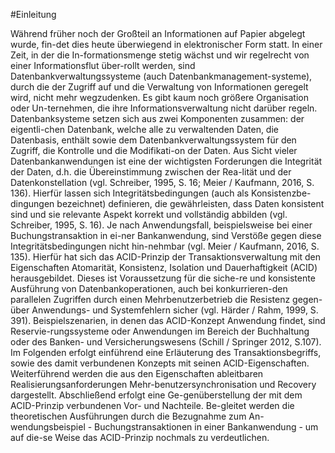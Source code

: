 #Einleitung

Während früher noch der Großteil an Informationen auf Papier abgelegt wurde, fin-det dies heute überwiegend in elektronischer Form statt. In einer Zeit, in der die In-formationsmenge stetig wächst und wir regelrecht von einer Informationsflut über-rollt werden, sind Datenbankverwaltungssysteme (auch Datenbankmanagement-systeme), durch die der Zugriff auf und die Verwaltung von Informationen geregelt wird, nicht mehr wegzudenken. Es gibt kaum noch größere Organisation oder Un-ternehmen, die ihre Informationsverwaltung nicht darüber regeln. 
Datenbanksysteme setzen sich aus zwei Komponenten zusammen: der eigentli-chen Datenbank, welche alle zu verwaltenden Daten, die Datenbasis, enthält sowie dem Datenbankverwaltungssystem für den Zugriff, die Kontrolle und die Modifikati-on der Daten. Aus Sicht vieler Datenbankanwendungen ist eine der wichtigsten Forderungen die Integrität der Daten, d.h. die Übereinstimmung zwischen der Rea-lität und der Datenkonstellation (vgl. Schreiber, 1995, S. 16; Meier / Kaufmann, 2016, S. 136). Hierfür lassen sich Integritätsbedingungen (auch als Konsistenzbe-dingungen bezeichnet) definieren, die gewährleisten, dass Daten konsistent sind und sie relevante Aspekt korrekt und vollständig abbilden (vgl. Schreiber, 1995, S. 16). Je nach Anwendungsfall, beispielsweise bei einer Buchungstransaktion in ei-ner Bankanwendung, sind Verstöße gegen diese Integritätsbedingungen nicht hin-nehmbar (vgl. Meier / Kaufmann, 2016, S. 135). Hierfür hat sich das ACID-Prinzip der Transaktionsverwaltung mit den Eigenschaften Atomarität, Konsistenz, Isolation und Dauerhaftigkeit (ACID) herausgebildet. Dieses ist Voraussetzung für die siche-re und konsistente Ausführung von Datenbankoperationen, auch bei konkurrieren-den parallelen Zugriffen durch einen Mehrbenutzerbetrieb die Resistenz gegen-über Anwendungs- und Systemfehlern sicher (vgl. Härder / Rahm, 1999, S. 391). Beispielszenarien, in denen das ACID-Konzept Anwendung findet, sind Reservie-rungssysteme oder Anwendungen im Bereich der Buchhaltung oder des Banken- und Versicherungswesens (Schill / Springer 2012, S.107). 
Im Folgenden erfolgt einführend eine Erläuterung des Transaktionsbegriffs, sowie des damit verbundenen Konzepts mit seinen ACID-Eigenschaften. Weiterführend werden die aus den Eigenschaften ableitbaren Realisierungsanforderungen Mehr-benutzersynchronisation und Recovery dargestellt. Abschließend erfolgt eine Ge-genüberstellung der mit dem ACID-Prinzip verbundenen Vor- und Nachteile. Be-gleitet werden die theoretischen Ausführungen durch die Bezugnahme zum An-wendungsbeispiel - Buchungstransaktionen in einer Bankanwendung - um auf die-se Weise das ACID-Prinzip nochmals zu verdeutlichen.
